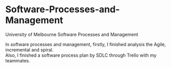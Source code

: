 # Software-Processes-and-Management
University of Melbourne Software Processes and Management

In software processes and management, firstly, I finished analysis the Agile, incremental and spiral.  
Also, I finished a software process plan by SDLC through Trello with my teammates.

